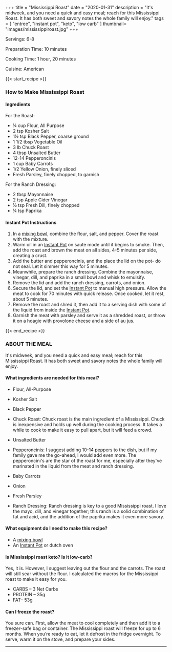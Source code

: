 +++
title = "Mississippi Roast"
date = "2020-01-31"
description = "It's midweek, and you need a quick and easy meal; reach for this Mississippi Roast. It has both sweet and savory notes the whole family will enjoy."
tags = [
    "entree",
    "instant pot",
    "keto",
    "low carb"
]
thumbnail= "images/mississippiroast.jpg"
+++

Servings: 6-8 <!--more-->

Preparation Time: 10 minutes  

Cooking Time: 1 hour, 20 minutes 

Cuisine: American 

{{< start_recipe >}}

### How to Make Mississippi Roast 

#### Ingredients 

For the Roast: 

* ¼ cup Flour, All Purpose
* 2 tsp Kosher Salt 
* 1½ tsp Black Pepper, coarse ground  
* 1 1/2 tbsp Vegetable Oil 
* 3 lb Chuck Roast 
* 4 tbsp Unsalted Butter 
* 12-14 Pepperoncinis 
* 1 cup Baby Carrots
* 1/2 Yellow Onion, finely sliced
* Fresh Parsley, finely chopped, to garnish

For the Ranch Dressing: 

* 2 tbsp Mayonnaise 
* 2 tsp Apple Cider Vinegar 
* ½ tsp Fresh Dill, finely chopped
* ¼ tsp Paprika 

#### Instant Pot Instructions 

1. In a [mixing bowl](https://amzn.to/3E4oeB5), combine the flour, salt, and pepper. Cover the roast with the mixture.
2. Warm oil in an [Instant Pot](https://amzn.to/3qfNYCZ) on saute mode until it begins to smoke. Then, add the roast and brown the meat on all sides, 4-5 minutes per side, creating a crust. 
3. Add the butter and pepperoncinis, and the place the lid on the pot- do not seal. Let it simmer this way for 5 minutes.
4. Meanwhile, prepare the ranch dressing. Combine the mayonnaise, vinegar, dill, and paprika in a small bowl and whisk to emulsify. 
5. Remove the lid and add the ranch dressing, carrots, and onion. 
6. Secure the lid, and set the [Instant Pot](https://amzn.to/3qfNYCZ) to manual high pressure. Allow the meat to cook for 70 minutes with quick release. Once cooked, let it rest, about 5 minutes.
7. Remove the roast and shred it, then add it to a serving dish with some of the liquid from inside the [Instant Pot](https://amzn.to/3qfNYCZ). 
8. Garnish the meat with parsley and serve it as a shredded roast, or throw it on a hoagie with provolone cheese and a side of au jus. 

{{< end_recipe >}}

### ABOUT THE MEAL

It's midweek, and you need a quick and easy meal; reach for this Mississippi Roast. It has both sweet and savory notes the whole family will enjoy. 

#### What ingredients are needed for this meal?

* Flour, All-Purpose 

* Kosher Salt 

* Black Pepper

* Chuck Roast: Chuck roast is the main ingredient of a Mississippi. Chuck is inexpensive and holds up well during the cooking process. It takes a while to cook to make it easy to pull apart, but it will feed a crowd. 

* Unsalted Butter 

* Pepperoncinis: I suggest adding 10-14 peppers to the dish, but if my family gave me the go-ahead, I would add even more. The pepperoncini's are the star of the roast for me, especially after they've marinated in the liquid from the meat and ranch dressing. 

* Baby Carrots

* Onion

* Fresh Parsley

* Ranch Dressing: Ranch dressing is key to a good Mississippi roast. I love the mayo, dill, and vinegar together; this ranch is a solid combination of fat and acid, and the addition of the paprika makes it even more savory. 

#### What equipment do I need to make this recipe?

* A [mixing bowl](https://amzn.to/3E4oeB5)
* An [Instant Pot](https://amzn.to/3rOOdWW) or dutch oven 

#### Is Mississippi roast keto? Is it low-carb?

Yes, it is. However, I suggest leaving out the flour and the carrots. The roast will still sear without the flour. I calculated the macros for the Mississippi roast to make it easy for you.  

* CARBS – 3 Net Carbs
* PROTEIN – 35g 
* FAT– 53g

#### Can I freeze the roast? 

You sure can. First, allow the meat to cool completely and then add it to a freezer-safe bag or container. The Mississippi roast will freeze for up to 6 months. When you’re ready to eat, let it defrost in the fridge overnight. To serve, warm it on the stove, and prepare your sides. 

----
